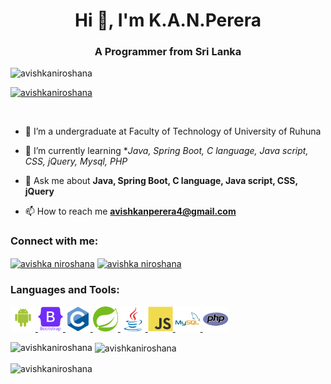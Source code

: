 <h1 align="center">Hi 👋, I'm K.A.N.Perera</h1>
<h3 align="center">A Programmer from Sri Lanka</h3>

<p align="left"> <img src="https://komarev.com/ghpvc/?username=avishkaniroshana&label=Profile%20views&color=0e75b6&style=flat" alt="avishkaniroshana" /> </p>

<p align="left"> <a href="https://github.com/ryo-ma/github-profile-trophy"><img src="https://github-profile-trophy.vercel.app/?username=avishkaniroshana" alt="avishkaniroshana" /></a> </p>

<p align="left"> <a href="https://twitter.com/" target="blank"><img src="https://img.shields.io/twitter/follow/?logo=twitter&style=for-the-badge" alt="" /></a> </p>

- 🔭 I’m a undergraduate at Faculty of Technology of University of Ruhuna

- 🌱 I’m currently learning **Java, Spring Boot, C language, Java script, CSS, jQuery, Mysql, PHP*

- 💬 Ask me about **Java, Spring Boot, C language, Java script, CSS, jQuery**

- 📫 How to reach me **avishkanperera4@gmail.com**

<h3 align="left">Connect with me:</h3>
<p align="left">
<a href="https://linkedin.com/in/avishka niroshana" target="blank"><img align="center" src="https://raw.githubusercontent.com/rahuldkjain/github-profile-readme-generator/master/src/images/icons/Social/linked-in-alt.svg" alt="avishka niroshana" height="30" width="40" /></a>
<a href="https://fb.com/avishka niroshana" target="blank"><img align="center" src="https://raw.githubusercontent.com/rahuldkjain/github-profile-readme-generator/master/src/images/icons/Social/facebook.svg" alt="avishka niroshana" height="30" width="40" /></a>
</p>

<h3 align="left">Languages and Tools:</h3>
<p align="left"> 
  <a href="https://developer.android.com" target="_blank" rel="noreferrer"> 
    <img src="https://raw.githubusercontent.com/devicons/devicon/master/icons/android/android-original-wordmark.svg" alt="Android" width="40" height="40" /> 
  </a> 
  <a href="https://getbootstrap.com" target="_blank" rel="noreferrer"> 
    <img src="https://raw.githubusercontent.com/devicons/devicon/master/icons/bootstrap/bootstrap-plain-wordmark.svg" alt="Bootstrap" width="40" height="40" /> 
  </a> 
  <a href="https://www.cprogramming.com/" target="_blank" rel="noreferrer"> 
    <img src="https://raw.githubusercontent.com/devicons/devicon/master/icons/c/c-original.svg" alt="C" width="40" height="40" /> 
  </a> 
  <a href="https://spring.io/projects/spring-boot" target="_blank" rel="noreferrer"> 
    <img src="https://raw.githubusercontent.com/devicons/devicon/master/icons/spring/spring-original.svg" alt="Spring Boot" width="40" height="40" /> 
  </a> 
  <a href="https://www.java.com" target="_blank" rel="noreferrer"> 
    <img src="https://raw.githubusercontent.com/devicons/devicon/master/icons/java/java-original.svg" alt="Java" width="40" height="40" /> 
  </a> 
  <a href="https://developer.mozilla.org/en-US/docs/Web/JavaScript" target="_blank" rel="noreferrer"> 
    <img src="https://raw.githubusercontent.com/devicons/devicon/master/icons/javascript/javascript-original.svg" alt="JavaScript" width="40" height="40" /> 
  </a> 
  <a href="https://www.mysql.com/" target="_blank" rel="noreferrer"> 
    <img src="https://raw.githubusercontent.com/devicons/devicon/master/icons/mysql/mysql-original-wordmark.svg" alt="MySQL" width="40" height="40" /> 
  </a> 
  <a href="https://www.php.net" target="_blank" rel="noreferrer"> 
    <img src="https://raw.githubusercontent.com/devicons/devicon/master/icons/php/php-original.svg" alt="PHP" width="40" height="40" /> 
  </a> 
</p>
<p><img align="left" src="https://github-readme-stats.vercel.app/api/top-langs?username=avishkaniroshana&show_icons=true&locale=en&layout=compact" alt="avishkaniroshana" /></p>

<p>&nbsp;<img align="center" src="https://github-readme-stats.vercel.app/api?username=avishkaniroshana&show_icons=true&locale=en" alt="avishkaniroshana" /></p>

<p><img align="center" src="https://github-readme-streak-stats.herokuapp.com/?user=avishkaniroshana&" alt="avishkaniroshana" /></p>
